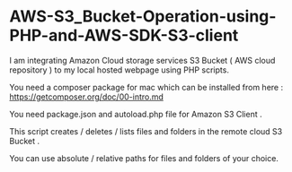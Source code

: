 # AWS-S3_Bucket-Operation-using-PHP-and-AWS-SDK-S3-client
I am integrating Amazon Cloud storage services S3 Bucket ( AWS cloud repository ) to my local hosted webpage using PHP scripts.


You need a composer package for mac which can be installed from here : https://getcomposer.org/doc/00-intro.md

You need package.json and autoload.php file for Amazon S3 Client .

This script creates / deletes / lists files and folders in the remote cloud S3 Bucket .

You can use absolute / relative paths for files and folders of your choice.

